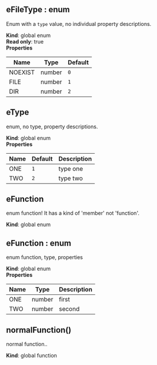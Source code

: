## eFileType : enum
Enum with a `type` value, no individual property descriptions.

**Kind**: global enum  
**Read only**: true  
**Properties**

| Name | Type | Default |
| --- | --- | --- |
| NOEXIST | number | `0` | 
| FILE | number | `1` | 
| DIR | number | `2` | 

## eType
enum, no type, property descriptions.

**Kind**: global enum  
**Properties**

| Name | Default | Description |
| --- | --- | --- |
| ONE | `1` | type one |
| TWO | `2` | type two |

## eFunction
enum function! It has a kind of 'member' not 'function'.

**Kind**: global enum  
## eFunction : enum
enum function, type, properties

**Kind**: global enum  
**Properties**

| Name | Type | Description |
| --- | --- | --- |
| ONE | number | first |
| TWO | number | second |

## normalFunction()
normal function..

**Kind**: global function  
